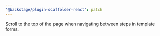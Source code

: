 ```yaml
---
'@backstage/plugin-scaffolder-react': patch
---
```


Scroll to the top of the page when navigating between steps in template forms.

